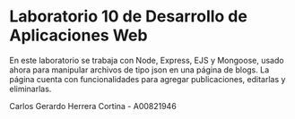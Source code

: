 # Laboratorio 10 de Desarrollo de Aplicaciones Web

En este laboratorio se trabaja con Node, Express, EJS y Mongoose, usado ahora para manipular archivos de tipo json en una página de blogs. La página cuenta con funcionalidades para agregar publicaciones, editarlas y eliminarlas.

Carlos Gerardo Herrera Cortina - A00821946
